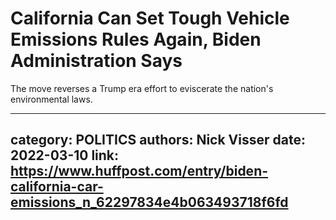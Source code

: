 # California Can Set Tough Vehicle Emissions Rules Again, Biden Administration Says

The move reverses a Trump era effort to eviscerate the nation's environmental laws.

---
category: POLITICS
authors: Nick Visser
date: 2022-03-10
link: https://www.huffpost.com/entry/biden-california-car-emissions_n_62297834e4b063493718f6fd
---
